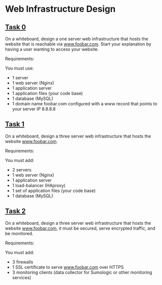 # Web Infrastructure Design
## [Task 0](https://github.com/sumutoni/alx-system_engineering-devops/blob/master/0x09-web_infrastructure_design/0-simple_web_stack)
On a whiteboard, design a one server web infrastructure that hosts the website that is reachable via www.foobar.com. Start your explanation by having a user wanting to access your website.

Requirements:

You must use:
- 1 server
- 1 web server (Nginx)
- 1 application server
- 1 application files (your code base)
- 1 database (MySQL)
- 1 domain name foobar.com configured with a www record that points to your server IP 8.8.8.8
## [Task 1](https://github.com/sumutoni/alx-system_engineering-devops/blob/master/0x09-web_infrastructure_design/1-distributed_web_infrastructure)
On a whiteboard, design a three server web infrastructure that hosts the website www.foobar.com.

Requirements:

You must add:
- 2 servers
- 1 web server (Nginx)
- 1 application server
- 1 load-balancer (HAproxy)
- 1 set of application files (your code base)
- 1 database (MySQL)
## [Task 2](https://github.com/sumutoni/alx-system_engineering-devops/blob/master/0x09-web_infrastructure_design/2-secured_and_monitored_web_infrastructure)
On a whiteboard, design a three server web infrastructure that hosts the website www.foobar.com, it must be secured, serve encrypted traffic, and be monitored.

Requirements:

You must add:
- 3 firewalls
- 1 SSL certificate to serve www.foobar.com over HTTPS
- 3 monitoring clients (data collector for Sumologic or other monitoring services)

